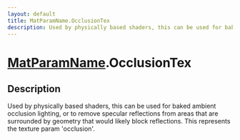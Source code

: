 ```yaml
---
layout: default
title: MatParamName.OcclusionTex
description: Used by physically based shaders, this can be used for baked ambient occlusion lighting, or to remove specular reflections from areas that are surrounded by geometry that would likely block reflections. This represents the texture param 'occlusion'.
---
```

# [MatParamName]({{site.url}}/Pages/Reference/MatParamName.html).OcclusionTex

## Description
Used by physically based shaders, this can be used for baked ambient
occlusion lighting, or to remove specular reflections from areas that are
surrounded by geometry that would likely block reflections.
This represents the texture param 'occlusion'.

